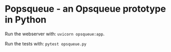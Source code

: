 # Popsqueue - an Opsqueue prototype in Python

Run the webserver with: `uvicorn opsqueue:app`.

Run the tests with: `pytest opsqueue.py`